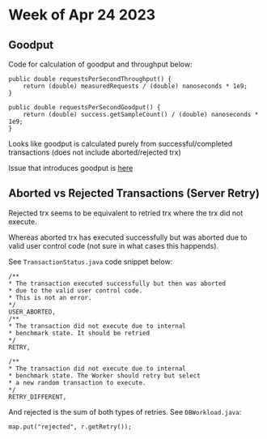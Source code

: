 # Week of Apr 24 2023
## Goodput
Code for calculation of goodput and throughput below:
```
public double requestsPerSecondThroughput() {
    return (double) measuredRequests / (double) nanoseconds * 1e9;
}

public double requestsPerSecondGoodput() {
    return (double) success.getSampleCount() / (double) nanoseconds * 1e9;
}
```
Looks like goodput is calculated purely from successful/completed transactions (does not include aborted/rejected trx)
<br/>

Issue that introduces goodput is [here](https://github.com/cmu-db/benchbase/pull/102)

## Aborted vs Rejected Transactions (Server Retry)
Rejected trx seems to be equivalent to retried trx where the trx did not execute.
<br/>

Whereas aborted trx has executed successfully but was aborted due to valid user control code (not sure in what cases this happends).
<br/>

See `TransactionStatus.java` code snippet below:
```
/**
* The transaction executed successfully but then was aborted
* due to the valid user control code.
* This is not an error.
*/
USER_ABORTED,
/**
* The transaction did not execute due to internal
* benchmark state. It should be retried
*/
RETRY,

/**
* The transaction did not execute due to internal
* benchmark state. The Worker should retry but select
* a new random transaction to execute.
*/
RETRY_DIFFERENT,
```
And rejected is the sum of both types of retries. See `DBWorkload.java`:
```
map.put("rejected", r.getRetry());
```